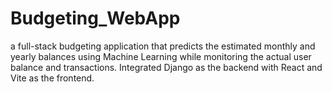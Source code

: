 # Budgeting_WebApp
a full-stack budgeting application that predicts the estimated monthly and yearly balances using Machine Learning while monitoring the actual user balance and transactions. Integrated Django as the backend with React and Vite as the frontend.
